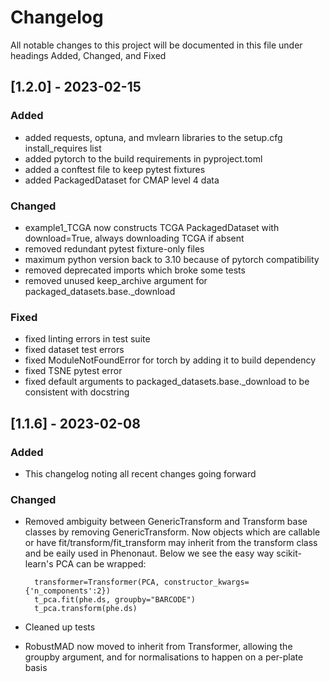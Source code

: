 # Changelog

All notable changes to this project will be documented in this file under headings Added, Changed, and Fixed

## [1.2.0] - 2023-02-15

### Added
- added requests, optuna, and mvlearn libraries to the setup.cfg install_requires list
- added pytorch to the build requirements in pyproject.toml
- added a conftest file to keep pytest fixtures
- added PackagedDataset for CMAP level 4 data

### Changed
- example1_TCGA now constructs TCGA PackagedDataset with download=True, always downloading TCGA if absent
- removed redundant pytest fixture-only files
- maximum python version back to 3.10 because of pytorch compatibility
- removed deprecated imports which broke some tests
- removed unused keep_archive argument for packaged_datasets.base._download
### Fixed
- fixed linting errors in test suite
- fixed dataset test errors
- fixed ModuleNotFoundError for torch by adding it to build dependency
- fixed TSNE pytest error
- fixed default arguments to packaged_datasets.base._download to be consistent with docstring


## [1.1.6] - 2023-02-08

### Added
- This changelog noting all recent changes going forward

### Changed
- Removed ambiguity between GenericTransform and Transform base classes by removing GenericTransform. Now objects which are callable or have fit/transform/fit_transform may inherit from the transform class and be eaily used in Phenonaut. Below we see the easy way scikit-learn's PCA can be wrapped:
  
        transformer=Transformer(PCA, constructor_kwargs={'n_components':2})
        t_pca.fit(phe.ds, groupby="BARCODE")
        t_pca.transform(phe.ds)
- Cleaned up tests
- RobustMAD now moved to inherit from Transformer, allowing the groupby argument, and for normalisations to happen on a per-plate basis

